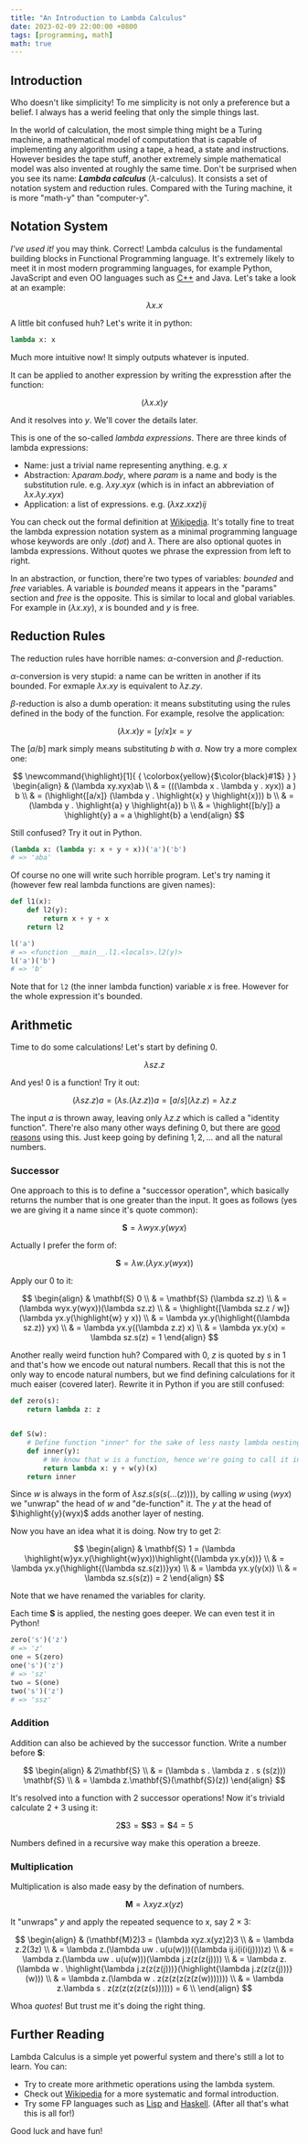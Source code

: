 ```yaml
---
title: "An Introduction to Lambda Calculus"
date: 2023-02-09 22:00:00 +0800
tags: [programming, math]
math: true
---
```


## Introduction

Who doesn't like simplicity! To me simplicity is not only a preference but a belief. I always has a werid feeling that only the simple things last.

In the world of calculation, the most simple thing might be a Turing machine, a mathematical model of computation that is capable of implementing any algorithm using a tape, a head, a state and instructions. However besides the tape stuff, another extremely simple mathematical model was also invented at roughly the same time. Don't be surprised when you see its name: ***Lambda calculus*** ($\lambda$-calculus). It consists a set of notation system and reduction rules. Compared with the Turing machine, it is more "math-y" than "computer-y".

## Notation System

*I've used it!* you may think. Correct! Lambda calculus is the fundamental building blocks in Functional Programming language. It's extremely likely to meet it in most modern programming languages, for example Python, JavaScript and even OO languages such as [C++](https://stackoverflow.com/questions/48210733/link-between-lambda-calculus-and-lambda-expressions-in-c) and Java. Let's take a look at an example:

$$
\lambda x . x
$$

A little bit confused huh? Let's write it in python:

```python
lambda x: x
```

Much more intuitive now! It simply outputs whatever is inputed.

It can be applied to another expression by writing the expresstion after the function:

$$
(\lambda x.x) y
$$

And it resolves into $y$. We'll cover the details later.

This is one of the so-called *lambda expressions*. There are three kinds of lambda expressions:

- Name: just a trivial name representing anything. e.g. $x$
- Abstraction: $\lambda param . body$, where $param$ is a name and body is the substitution rule. e.g. $\lambda xy.xyx$ (which is in infact an abbreviation of $\lambda x.\lambda y.xyx$)
- Application: a list of expressions. e.g. $(\lambda xz.xxz)ij$

You can check out the formal definition at [Wikipedia](https://en.wikipedia.org/wiki/Lambda_calculus#Formal_definition). It's totally fine to treat the lambda expression notation system as a minimal programming language whose keywords are only $.(dot)$ and $\lambda$. There are also optional quotes in lambda expressions. Without quotes we phrase the expression from left to right.

In an abstraction, or function, there're two types of variables: *bounded* and *free* variables. A variable is *bounded* means it appears in the "params" section and *free* is the opposite. This is similar to local and global variables. For example in $(\lambda x.xy)$, $x$ is bounded and $y$ is free.

## Reduction Rules

The reduction rules have horrible names: $\alpha$-conversion and $\beta$-reduction.

$\alpha$-conversion is very stupid: a name can be written in another if its bounded. For exmaple $\lambda x.xy$ is equivalent to $\lambda z.zy$.

$\beta$-reduction is also a dumb operation: it means substituting using the rules defined in the body of the function. For example, resolve the application:

$$
(\lambda x.x) y = [y/x] x = y
$$

The $[a/b]$ mark simply means substituting $b$ with $a$. Now try a more complex one:

$$
\newcommand{\highlight}[1]{ { \colorbox{yellow}{$\color{black}#1$} } }
\begin{align}
& (\lambda xy.xyx)ab \\
& = (((\lambda x . \lambda y . xyx)) a ) b \\
& = (\highlight{[a/x]} (\lambda y . \highlight{x} y \highlight{x})) b \\
& = (\lambda y . \highlight{a} y \highlight{a}) b \\
& = \highlight{[b/y]} a \highlight{y} a = a \highlight{b} a
\end{align}
$$

Still confused? Try it out in Python.

```python
(lambda x: (lambda y: x + y + x))('a')('b')
# => 'aba'
```

Of course no one will write such horrible program. Let's try naming it (however few real lambda functions are given names):

```python
def l1(x):
    def l2(y):
        return x + y + x
    return l2

l('a')
# => <function __main__.l1.<locals>.l2(y)>
l('a')('b')
# => 'b'
```

Note that for `l2` (the inner lambda function) variable $x$ is free. However for the whole expression it's bounded.

## Arithmetic

Time to do some calculations! Let's start by defining $0$.

$$
\lambda sz.z
$$

And yes! $0$ is a function! Try it out:

$$
(\lambda sz.z) a = (\lambda s . (\lambda z.z)) a = [a/s](\lambda z.z) = \lambda z.z
$$

The input $a$ is thrown away, leaving only $\lambda z.z$ which is called a "identity function". There're also many other ways defining $0$, but there are [good reasons](https://stackoverflow.com/a/1485145/10811334) using this. Just keep going by defining $1, 2, ...$ and all the natural numbers.

### Successor

One approach to this is to define a "successor operation", which basically returns the number that is one greater than the input. It goes as follows (yes we are giving it a name since it's quote common):

$$
\mathbf{S} = \lambda wyx.y(wyx)
$$

Actually I prefer the form of:

$$
\mathbf{S} = \lambda w . (\lambda yx.y(wyx))
$$

Apply our $0$ to it:

$$
\begin{align}
& \mathbf{S} 0 \\
& = \mathbf{S} (\lambda sz.z) \\
& = (\lambda wyx.y(wyx))(\lambda sz.z) \\
& = \highlight{[\lambda sz.z / w]} (\lambda yx.y(\highlight{w} y x)) \\
& = \lambda yx.y(\highlight{(\lambda sz.z)} yx) \\
& = \lambda yx.y((\lambda z.z) x) \\
& = \lambda yx.y(x) = \lambda sz.s(z) = 1
\end{align}
$$

Another really weird function huh? Compared with $0$, $z$ is quoted by $s$ in $1$ and that's how we encode out natural numbers. Recall that this is not the only way to encode natural numbers, but we find defining calculations for it much eaiser (covered later). Rewrite it in Python if you are still confused:

```python
def zero(s):
    return lambda z: z


def S(w):
    # Define function "inner" for the sake of less nasty lambda nesting.
    def inner(y):
        # We know that w is a function, hence we're going to call it instead of join (+) it.
        return lambda x: y + w(y)(x)
    return inner
```

Since $w$ is always in the form of $\lambda sz.s(s(s( ... (z))))$, by calling $w$ using $(wyx)$ we "unwrap" the head of $w$ and "de-function" it. The $y$ at the head of $\highlight{y}(wyx)$ adds another layer of nesting.

Now you have an idea what it is doing. Now try to get $2$:

$$
\begin{align}
& \mathbf{S} 1 = (\lambda \highlight{w}yx.y(\highlight{w}yx))\highlight{(\lambda yx.y(x))} \\
& = \lambda yx.y(\highlight{(\lambda sz.s(z))}yx) \\
& = \lambda yx.y(y(x)) \\
& = \lambda sz.s(s(z)) = 2
\end{align}
$$

Note that we have renamed the variables for clarity.

Each time $\mathbf{S}$ is applied, the nesting goes deeper. We can even test it in Python!

```python
zero('s')('z')
# => 'z'
one = S(zero)
one('s')('z')
# => 'sz'
two = S(one)
two('s')('z')
# => 'ssz'
```

### Addition

Addition can also be achieved by the successor function. Write a number before $\mathbf{S}$:

$$
\begin{align}
& 2\mathbf{S} \\
& = (\lambda s . \lambda z . s (s(z))) \mathbf{S} \\
& = \lambda z.\mathbf{S}(\mathbf{S}(z))
\end{align}
$$

It's resolved into a function with $2$ successor operations! Now it's triviald calculate $2+3$ using it:

$$
2\mathbf{S}3 = \mathbf{S}\mathbf{S}3 = \mathbf{S}4 = 5
$$

Numbers defined in a recursive way make this operation a breeze.

### Multiplication

Multiplication is also made easy by the defination of numbers.

$$
\mathbf{M} = \lambda xyz.x(yz)
$$

It "unwraps" $y$ and apply the repeated sequence to x, say $2 \times 3$:

$$
\begin{align}
& (\mathbf{M}2)3 = (\lambda xyz.x(yz)2)3 \\
& = \lambda z.2(3z) \\
& = \lambda z.(\lambda uw . u(u(w)))((\lambda ij.i(i(i(j))))z) \\
& = \lambda z.(\lambda uw . u(u(w)))(\lambda j.z(z(z(j)))) \\
& = \lambda z.(\lambda w . \highlight{\lambda j.z(z(z(j)))}(\highlight{\lambda j.z(z(z(j)))}(w))) \\
& = \lambda z.(\lambda w . z(z(z(z(z(z(w))))))) \\
& = \lambda z.\lambda s . z(z(z(z(z(z(s)))))) = 6 \\
\end{align}
$$

Whoa *quotes*! But trust me it's doing the right thing.

## Further Reading

Lambda Calculus is a simple yet powerful system and there's still a lot to learn. You can:

- Try to create more arithmetic operations using the lambda system.
- Check out [Wikipedia](https://en.wikipedia.org/wiki/Lambda_calculus) for a more systematic and formal introduction.
- Try some FP languages such as [Lisp](https://lisp-lang.org/) and [Haskell](https://www.haskell.org/). (After all that's what this is all for!)

Good luck and have fun!
